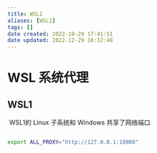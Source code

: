 ```yaml
---
title: WSL1
aliases: [WSL1]
tags: []
date created: 2022-10-29 17:41:51
date updated: 2022-12-29 16:12:48
---
```


# WSL 系统代理

## WSL1

 WSL1的 Linux 子系统和 Windows 共享了网络端口

```sh

export ALL_PROXY="http://127.0.0.1:10808"

```
